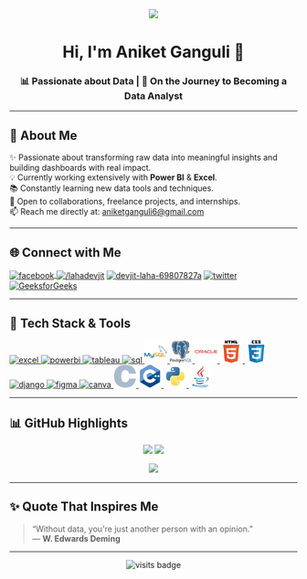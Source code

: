 <p align="center">
  <img src="https://i.ibb.co/wr0wBRjm/221352995-5ac18bdf-1a19-4f99-bbb6-77559b220470.gif" width="800"/>
</p>

<div align="center">
  <h1>Hi, I'm Aniket Ganguli 👋</h1>
  <h3>📊 Passionate about Data | 🚀 On the Journey to Becoming a Data Analyst</h3>
</div>

---

## 💫 About Me
✨ Passionate about transforming raw data into meaningful insights and building dashboards with real impact.  
💡 Currently working extensively with **Power BI** & **Excel**.  
📚 Constantly learning new data tools and techniques.  
🤝 Open to collaborations, freelance projects, and internships.  
📫 Reach me directly at: [aniketganguli6@gmail.com](mailto:aniketganguli6@gmail.com)

---

## 🌐 Connect with Me
<p>
  <a href="https://facebook.com/ganguli.aniket" target="blank">
  <img align="center" src="https://raw.githubusercontent.com/rahuldkjain/github-profile-readme-generator/master/src/images/icons/Social/facebook.svg" alt="facebook" height="30" width="40" />
</a>
  <a href="https://www.instagram.com/ganguli.aniket/" target="blank"><img align="center" src="https://raw.githubusercontent.com/rahuldkjain/github-profile-readme-generator/master/src/images/icons/Social/instagram.svg" alt="/lahadevjit" height="30" width="40" /></a>
  <a href="https://www.linkedin.com/in/aniket-ganguli-aa1904271/" target="blank"><img align="center" src="https://raw.githubusercontent.com/rahuldkjain/github-profile-readme-generator/master/src/images/icons/Social/linked-in-alt.svg" alt="devjit-laha-69807827a" height="30" width="40" /></a>
  <a href="https://x.com/AniketGanguli" target="blank">
  <img align="center" src="https://raw.githubusercontent.com/rahuldkjain/github-profile-readme-generator/master/src/images/icons/Social/twitter.svg" alt="twitter" height="30" width="40" />
</a>
<a href="https://www.geeksforgeeks.org/user/aniketgaickz/" target="blank">
  <img align="center" src="https://upload.wikimedia.org/wikipedia/commons/4/43/GeeksforGeeks.svg" alt="GeeksforGeeks" height="30" width="40" />
</a>
  
</p>

---

## 🚀 Tech Stack & Tools
<p align="left">
  <a href="https://www.microsoft.com/en-us/microsoft-365/excel" target="_blank" rel="noreferrer">
    <img src="https://img.icons8.com/color/48/000000/microsoft-excel-2019.png" alt="excel" width="40" height="40"/>
  </a>
  <a href="https://powerbi.microsoft.com/" target="_blank" rel="noreferrer">
    <img src="https://img.icons8.com/color/48/000000/power-bi.png" alt="powerbi" width="40" height="40"/>
  </a>
  <a href="https://www.tableau.com/" target="_blank" rel="noreferrer">
    <img src="https://img.icons8.com/color/48/000000/tableau-software.png" alt="tableau" width="40" height="40"/>
  </a>
  <a href="https://www.w3schools.com/sql/" target="_blank" rel="noreferrer">
    <img src="https://img.icons8.com/ios-filled/50/000000/sql.png" alt="sql" width="40" height="40"/>
  </a>
  <a href="https://www.mysql.com/" target="_blank" rel="noreferrer">
    <img src="https://raw.githubusercontent.com/devicons/devicon/master/icons/mysql/mysql-original-wordmark.svg" alt="mysql" width="40" height="40"/>
  </a>
  <a href="https://www.postgresql.org/" target="_blank" rel="noreferrer">
    <img src="https://raw.githubusercontent.com/devicons/devicon/master/icons/postgresql/postgresql-original-wordmark.svg" alt="postgresql" width="40" height="40"/>
  </a>
  <a href="https://www.oracle.com/" target="_blank" rel="noreferrer">
    <img src="https://raw.githubusercontent.com/devicons/devicon/master/icons/oracle/oracle-original.svg" alt="oracle" width="40" height="40"/>
  </a>
  <a href="https://www.w3.org/html/" target="_blank" rel="noreferrer">
    <img src="https://raw.githubusercontent.com/devicons/devicon/master/icons/html5/html5-original-wordmark.svg" alt="html5" width="40" height="40"/>
  </a>
  <a href="https://www.w3schools.com/css/" target="_blank" rel="noreferrer">
    <img src="https://raw.githubusercontent.com/devicons/devicon/master/icons/css3/css3-original-wordmark.svg" alt="css3" width="40" height="40"/>
  </a>
  <a href="https://www.djangoproject.com/" target="_blank" rel="noreferrer">
    <img src="https://cdn.worldvectorlogo.com/logos/django.svg" alt="django" width="40" height="40"/>
  </a>
  <a href="https://www.figma.com/" target="_blank" rel="noreferrer">
    <img src="https://www.vectorlogo.zone/logos/figma/figma-icon.svg" alt="figma" width="40" height="40"/>
  </a>
  <a href="https://www.canva.com/" target="_blank" rel="noreferrer">
    <img src="https://img.icons8.com/color/48/000000/canva.png" alt="canva" width="40" height="40"/>
  </a>
  <a href="https://www.cprogramming.com/" target="_blank" rel="noreferrer">
    <img src="https://raw.githubusercontent.com/devicons/devicon/master/icons/c/c-original.svg" alt="c" width="40" height="40"/>
  </a>
  <a href="https://www.w3schools.com/cpp/" target="_blank" rel="noreferrer">
    <img src="https://raw.githubusercontent.com/devicons/devicon/master/icons/cplusplus/cplusplus-original.svg" alt="cplusplus" width="40" height="40"/>
  </a>
  <a href="https://www.python.org/" target="_blank" rel="noreferrer">
    <img src="https://raw.githubusercontent.com/devicons/devicon/master/icons/python/python-original.svg" alt="python" width="40" height="40"/>
  </a>
  <a href="https://www.java.com/" target="_blank" rel="noreferrer">
    <img src="https://raw.githubusercontent.com/devicons/devicon/master/icons/java/java-original.svg" alt="java" width="40" height="40"/>
  </a>
</p>


---

## 📊 GitHub Highlights
<p align="center">
  <img src="https://github-readme-stats.vercel.app/api?username=AniketGanguli&theme=radical&hide_border=false&include_all_commits=true&count_private=true" height="150"/>
  <img src="https://nirzak-streak-stats.vercel.app/?user=AniketGanguli&theme=radical&hide_border=false" height="150"/>
</p>
<p align="center">
  <img src="https://github-readme-stats.vercel.app/api/top-langs/?username=AniketGanguli&theme=radical&hide_border=false&layout=compact" />
</p>

---

## ✨ Quote That Inspires Me
> “Without data, you're just another person with an opinion.”  
> — **W. Edwards Deming**

---

<p align="center">
  <img src="https://img.shields.io/badge/Visits-👁️‍🗨️%20Welcome-blue" alt="visits badge" />
</p>


